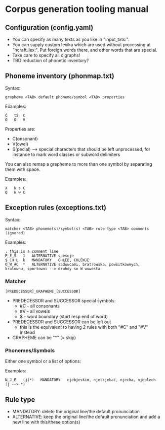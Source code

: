 # Corpus generation tooling manual

## Configuration (config.yaml)

- You can specify as many texts as you like in "input_txts:".
- You can supply custom lexika which are used without processing at "hcraft_lex:". 
Put foreign words there, and other words that are special.
- Take care to specify all digraphs!
- TBD reduction of phonetic inventory?

## Phoneme inventory (phonmap.txt)

Syntax:

```code
grapheme <TAB> default phoneme/symbol <TAB> properties
```

Examples:

```code
Č	tS	C
O	O	V
```

Properties are:
- C(onsonant)
- V(owel)
- S(pecial) --> special characters that should be left unprocessed, for instance to mark word classes or subword delimiters

You can also remap a grapheme to more than one symbol by separating them with space.

Examples:

```code
X	k s	C
Q	k w	C
```

## Exception rules (exceptions.txt)

Syntax:

```code
matcher <TAB> phoneme(s)/symbol(s) <TAB> rule type <TAB> comments (ignored)
```

Examples:

```code
; this is a comment line
P_Ě_Š	1	ALTERNATIVE	spěšnje
$_CH_L	k	MANDATORY	CHLĚB, CHLĚWJE
O_W_#C	*	ALTERNATIVE	sadowcami, bratrowska, powšitkownych, kralownu, sportowni --> druhdy so W wuwosta
```

### Matcher

```code
[PREDECESSOR]_GRAPHEME_[SUCCESSOR]
```

- PREDECESSOR and SUCCESSOR special symbols:
    - #C - all consonants
    - #V - all vowels
    - $ - word boundary (start resp end of word) 
- PREDECESSOR and SUCCESSOR can be left out
    - this is the equivalent to having 2 rules with both "#C" and "#V" instead
- GRAPHEME can be "*" (= skip)
    
### Phonemes/Symbols

Either one symbol or a list of options:

Examples:

```code
N_J_E	(j|*)	MANDATORY	njebjeskim, njetrjebać, njecha, njeplech (j --> *)
```

## Rule type

- MANDATORY: delete the original line/the default pronunciation
- ALTERNATIVE: keep the original line/the default pronunciation and add a new line with this/these option(s)

